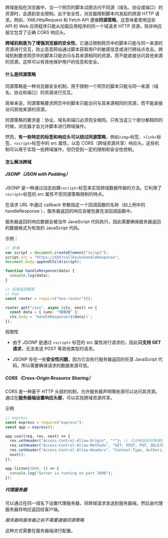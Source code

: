 跨域是指在浏览器中，当一个网页的脚本试图访问不同源（域名、协议或端口）的资源时，会遇到安全限制。出于安全性，浏览器限制脚本内发起的跨源 HTTP 请求。例如，XMLHttpRequest 和 Fetch API 遵循**同源策略**。这意味着使用这些 API 的 Web 应用程序只能从加载应用程序的同一个域请求 HTTP 资源，除非响应报文包含了正确 CORS 响应头。

**跨域机制是为了增强浏览器的安全性**。它通过限制网页中的脚本只能与同一来源的资源进行交互，防止恶意网站通过脚本获取用户的敏感信息或进行跨站点攻击。跨域机制要求网页中的脚本只能访问与其来源相同的资源，而不能直接访问其他来源的资源。这样可以有效地保护用户的信息和安全。

#### 什么是同源策略

同源策略是一种浏览器安全机制，用于限制一个网页的脚本只能与同一来源（域名、协议和端口）的资源进行交互。

简单来说，同源策略要求网页中的脚本只能访问与其来源相同的资源，而不能直接访问其他来源的资源。

同源策略的要求是：协议、域名和端口必须完全相同。只有当这三个部分都相同的时候，浏览器才会允许脚本进行跨域操作。

然而，**有一些特定的标签和响应头可以绕过同源策略**，例如`<img>`标签、`<link>`标签、`<script>`标签中的 src 属性，以及 CORS（跨域资源共享）响应头。这些机制可以用于实现一些跨域操作，但仍受到一定的限制和安全性控制。

#### 怎么解决跨域

##### JSONP（JSON with Padding）

JSONP 是一种通过动态创建`<script>`标签来实现跨域数据传输的方法。它利用了`<script>`标签的 src 属性不受同源策略限制的特点。

在请求 URL 中通过 callback 参数指定一个回调函数的名称（如上例中的 handleResponse ），服务器返回的响应会被包裹在该回调函数中。

服务器返回的响应数据会被当作 JavaScript 代码执行，因此需要确保服务器返回的数据格式为有效的 JavaScript 代码。

示例：

```js
// 前端
var script = document.createElement("script");
script.src = "https://XXX?callback=handleResponse";
document.body.appendChild(script);

function handleResponse(data) {
  console.log(data);
}

// 后端返回数据
// koa
const router = require("koa-router")();

router.get("/xxx", async (ctx, next) => {
  const data = { name: "嘎嘎嘎" };
  ctx.body = `handleResponse(${data})`;
});
```

局限性

- 由于 JSONP 是通过 `<script>` 标签的 src 属性进行请求的，因此**只支持 GET 请求**，无法发送 POST 等其他类型的请求。

- JSONP 存在一些**安全性问题**，因为它会执行服务器返回的任意 JavaScript 代码，所以需要确保请求的数据来源可信。

##### CORS（Cross-Origin Resource Sharing）

CORS 是一种基于 HTTP 头部的机制，允许服务器声明哪些源可以访问其资源。通过在**服务器端设置响应头部**，可以实现跨域资源共享。

示例

```js
// express
const express = require("express");
const app = express();

app.use((req, res, next) => {
  res.setHeader("Access-Control-Allow-Origin", "*"); // 允许来自任何来源的请求
  res.setHeader("Access-Control-Allow-Methods", "GET, POST, PUT, DELETE"); // 允许特定的HTTP方法
  res.setHeader("Access-Control-Allow-Headers", "Content-Type, Authorization");
  next();
});

app.listen(3000, () => {
  console.log("Server is running on port 3000");
});
```

##### 代理服务器

可以通过在同一域名下设置代理服务器，将跨域请求发送到服务器端，然后由代理服务器将响应返回给客户端。

_服务器和服务器之前不需要遵循同源策略_

这种方式需要在服务器端进行配置。
